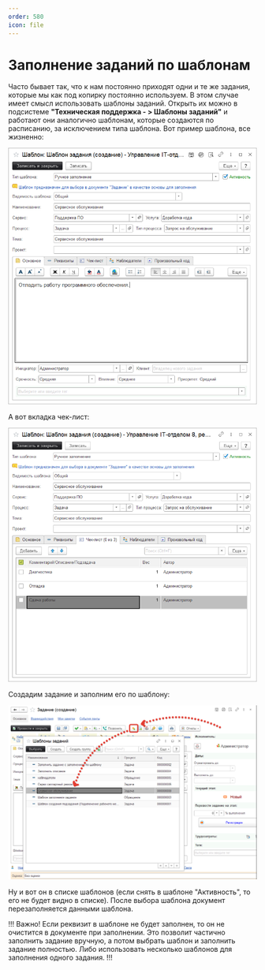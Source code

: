 ```yaml
---
order: 580
icon: file
---
```


# Заполнение заданий по шаблонам

Часто бывает так, что к нам постоянно приходят одни и те же задания, которые мы как под копирку постоянно используем.
В этом случае имеет смысл использовать шаблоны заданий. Открыть их можно в подсистеме **"Техническая поддержка - > Шаблоны заданий"** и работают они аналогично шаблонам, которые создаются по расписанию, за исключением типа шаблона.
Вот пример шаблона, все жизненно:

![01_Заполнение](static/01_Заполнение.png)

А вот вкладка чек-лист:

![02_Заполнение](static/02_Заполнение.png)

Создадим задание и заполним его по шаблону:

![03_Заполнение](static/03_Заполнение.png)

Ну и вот он в списке шаблонов (если снять в шаблоне "Активность", то его не будет видно в списке). После выбора шаблона документ перезаполняется данными шаблона.

!!!
Важно! Если реквизит в шаблоне не будет заполнен, то он не очистится в документе при заполнении. Это позволит частично заполнить задание вручную, а потом выбрать шаблон и заполнить задание полностью. Либо использовать несколько шаблонов для заполнения одного задания.
!!!
